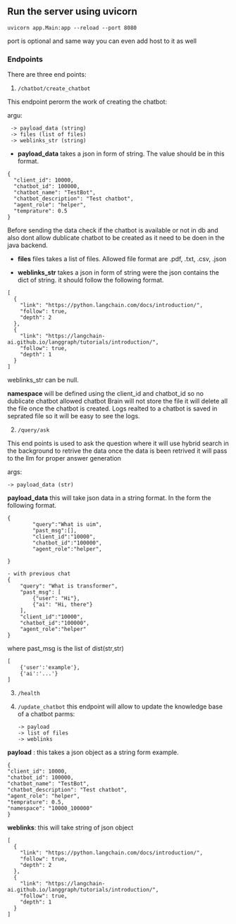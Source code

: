 ## Run the server using uvicorn
```
uvicorn app.Main:app --reload --port 8080
```
port is optional and same way you can even add host to it as well

### Endpoints
There are three end points:
1) ```/chatbot/create_chatbot```
 
This endpoint perorm the work of creating the chatbot:

argu: 
     
     -> payload_data (string)
     -> files (list of files)
     -> weblinks_str (string)

- **payload_data** takes a json in form of string. The value should be in this format.

```
{ 
  "client_id": 10000, 
  "chatbot_id": 100000, 
  "chatbot_name": "TestBot", 
  "chatbot_description": "Test chatbot", 
  "agent_role": "helper", 
  "temprature": 0.5
}
```
Before sending the data check if the chatbot is available or
not in db and also dont allow dublicate chatbot to be created
as it need to be doen in the java backend.

- **files** files takes a list of files. Allowed file format are .pdf, .txt, .csv, .json

- **weblinks_str** takes a json in form of string were the json contains the dict of string.
it should follow the following format.
```
[
  {
    "link": "https://python.langchain.com/docs/introduction/", 
    "follow": true, 
    "depth": 2
  },
  {
    "link": "https://langchain-ai.github.io/langgraph/tutorials/introduction/", 
    "follow": true, 
    "depth": 1
  }
]

```
weblinks_str can be null.

**namespace** will be defined using the client_id and chatbot_id so no dublicate chatbot allowed
chatbot Brain will not store the file it will delete all the file once the chatbot is created.
Logs realted to a chatbot is saved in seprated file so it will be easy to see the logs.

2) ```/query/ask```

This end points is used to ask the question where it will use hybrid search in the background to retrive the data once the data is been retrived it will pass to the llm for proper answer generation

args:
    
    -> payload_data (str)

**payload_data** this will take json data in a string format. In the form the following format.

```
{
        "query":"What is uim",
        "past_msg":[],
        "client_id":"10000",
        "chatbot_id":"100000",
        "agent_role":"helper",
        
}

- with previous chat
{
    "query": "What is transformer",
    "past_msg": [
        {"user": "Hi"},
        {"ai": "Hi, there"}
    ],
    "client_id":"10000",
    "chatbot_id":"100000",
    "agent_role":"helper"
}

```
where past_msg is the list of dist(str,str) 
```
[
    {'user':'example'},
    {'ai':'...'}
]
```

3) ```/health```
4) ```/update_chatbot```
this endpoint will allow to update the knowledge base of a chatbot
parms:

       -> payload
       -> list of files 
       -> weblinks

  **payload** :
  this takes a json object as a string form example.
  ```
  { 
  "client_id": 10000, 
  "chatbot_id": 100000, 
  "chatbot_name": "TestBot", 
  "chatbot_description": "Test chatbot", 
  "agent_role": "helper", 
  "temprature": 0.5,
  "namespace": "10000_100000"
}
```
**weblinks**:
this will take string of json object
```
[
  {
    "link": "https://python.langchain.com/docs/introduction/", 
    "follow": true, 
    "depth": 2
  },
  {
    "link": "https://langchain-ai.github.io/langgraph/tutorials/introduction/", 
    "follow": true, 
    "depth": 1
  }
]
```
